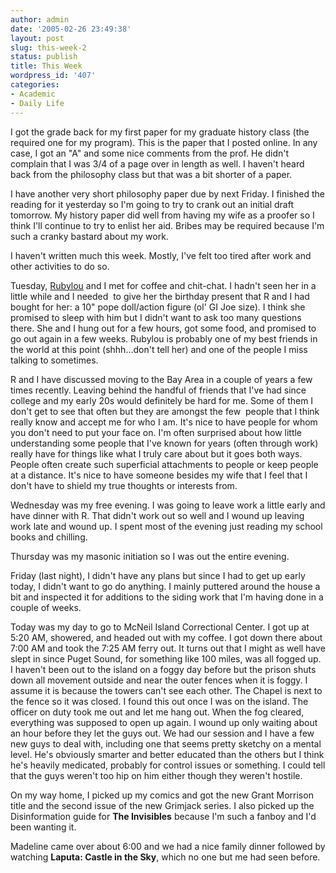 ```yaml
---
author: admin
date: '2005-02-26 23:49:38'
layout: post
slug: this-week-2
status: publish
title: This Week
wordpress_id: '407'
categories:
- Academic
- Daily Life
---
```

<p>I got the grade back for my first paper for my graduate history class (the 
required one for my program). This is the paper that I posted online. In any 
case, I got an &quot;A&quot; and some nice comments from the prof. He didn&#39;t complain that 
I was 3/4 of a page over in length as well. I haven&#39;t heard back from the 
philosophy class but that was a bit shorter of a paper.</p>
<p>I have another very short philosophy paper due by next Friday. I finished the 
reading for it yesterday so I&#39;m going to try to crank out an initial draft 
tomorrow. My history paper did well from having my wife as a proofer so I think 
I&#39;ll continue to try to enlist her aid. Bribes may be required because I&#39;m such 
a cranky bastard about my work.</p>
<p>I haven&#39;t written much this week. Mostly, I&#39;ve felt too tired after work and 
other activities to do so.</p>
<p>Tuesday, <a href="http://www.livejournal.com/users/rubylou/">Rubylou</a> and 
I met for coffee and chit-chat. I hadn&#39;t seen her in a little while and I needed&nbsp; 
to give her the birthday present that R and I had bought for her: a 10&quot; pope 
doll/action figure (ol&#39; GI Joe size). I think she promised to sleep with him but 
I didn&#39;t want to ask too many questions there. She and I hung out for a few 
hours, got some food, and promised to go out again in a few weeks. Rubylou is 
probably one of my best friends in the world at this point (shhh...don&#39;t tell 
her) and one of the people I miss talking to sometimes. </p>
<p>R and I have discussed moving to the Bay Area in a couple of years a few 
times recently. Leaving behind the handful of friends that I&#39;ve had since 
college and my early 20s would definitely be hard for me. Some of them I don&#39;t 
get to see that often but they are amongst the few&nbsp; people that I think 
really know and accept me for who I am. It&#39;s nice to have people for whom you 
don&#39;t need to put your face on. I&#39;m often surprised about how little 
understanding some people that I&#39;ve known for years (often through work) really 
have for things like what I truly care about but it goes both ways. People often 
create such superficial attachments to people or keep people at a distance. It&#39;s 
nice to have someone besides my wife that I feel that I don&#39;t have to shield my 
true thoughts or interests from.</p>
<p>Wednesday was my free evening. I was going to leave work a little early and 
have dinner with R. That didn&#39;t work out so well and I wound up leaving work 
late and wound up. I spent most of the evening just reading my school books and 
chilling.</p>
<p>Thursday was my masonic initiation so I was out the entire evening. </p>
<p>Friday (last night), I didn&#39;t have any plans but since I had to get up early 
today, I didn&#39;t want to go do anything. I mainly puttered around the house a bit 
and inspected it for additions to the siding work that I&#39;m having done in a 
couple of weeks.</p>
<p>Today was my day to go to McNeil Island Correctional Center. I got up at 5:20 
AM, showered, and headed out with my coffee. I got down there about 7:00 AM and 
took the 7:25 AM ferry out. It turns out that I might as well have slept in 
since Puget Sound, for something like 100 miles, was all fogged up. I haven&#39;t 
been out to the island on a foggy day before but the prison shuts down all 
movement outside and near the outer fences when it is foggy. I assume it is 
because the towers can&#39;t see each other. The Chapel is next to the fence so it 
was closed. I found this out once I was on the island. The officer on duty took 
me out and let me hang out. When the fog cleared, everything was supposed to 
open up again. I wound up only waiting about an hour before they let the guys 
out. We had our session and I have a few new guys to deal with, including one 
that seems pretty sketchy on a mental level. He&#39;s obviously smarter and better 
educated than the others but I think he&#39;s heavily medicated, probably for 
control issues or something. I could tell that the guys weren&#39;t too hip on him 
either though they weren&#39;t hostile.</p>
<p>On my way home, I picked up my comics and got the new Grant Morrison title 
and the second issue of the new Grimjack series. I also picked up the 
Disinformation guide for <b>The Invisibles</b> because I&#39;m such a fanboy and I&#39;d 
been wanting it.</p>
<p>Madeline came over about 6:00 and we had a nice family dinner followed by 
watching <b>Laputa: Castle in the Sky</b>, which no one but me had seen before.</p>
